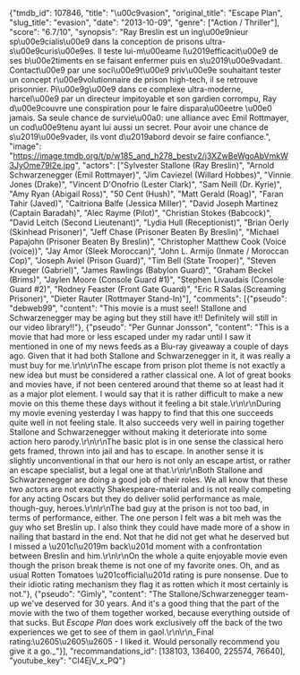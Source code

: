 {"tmdb_id": 107846, "title": "\u00c9vasion", "original_title": "Escape Plan", "slug_title": "evasion", "date": "2013-10-09", "genre": ["Action / Thriller"], "score": "6.7/10", "synopsis": "Ray Breslin est un ing\u00e9nieur sp\u00e9cialis\u00e9 dans la conception de prisons ultra-s\u00e9curis\u00e9es. Il teste lui-m\u00eame l\u2019efficacit\u00e9 de ses b\u00e2timents en se faisant enfermer puis en s\u2019\u00e9vadant. Contact\u00e9 par une soci\u00e9t\u00e9 priv\u00e9e souhaitant tester un concept r\u00e9volutionnaire de prison high-tech, il se retrouve prisonnier. Pi\u00e9g\u00e9 dans ce complexe ultra-moderne, harcel\u00e9 par un directeur impitoyable et son gardien corrompu, Ray d\u00e9couvre une conspiration pour le faire dispara\u00eetre \u00e0 jamais. Sa seule chance de survie\u00a0: une alliance avec Emil Rottmayer, un cod\u00e9tenu ayant lui aussi un secret. Pour avoir une chance de s\u2019\u00e9vader, ils vont d\u2019abord devoir se faire confiance.", "image": "https://image.tmdb.org/t/p/w185_and_h278_bestv2/j3XZwBeWgoAbVmkW3JyOme79I2e.jpg", "actors": ["Sylvester Stallone (Ray Breslin)", "Arnold Schwarzenegger (Emil Rottmayer)", "Jim Caviezel (Willard Hobbes)", "Vinnie Jones (Drake)", "Vincent D'Onofrio (Lester Clark)", "Sam Neill (Dr. Kyrie)", "Amy Ryan (Abigail Ross)", "50 Cent (Hush)", "Matt Gerald (Roag)", "Faran Tahir (Javed)", "Caitriona Balfe (Jessica Miller)", "David Joseph Martinez (Captain Baradah)", "Alec Rayme (Pilot)", "Christian Stokes (Babcock)", "David Leitch (Second Lieutenant)", "Lydia Hull (Receptionist)", "Brian Oerly (Skinhead Prisoner)", "Jeff Chase (Prisoner Beaten By Breslin)", "Michael Papajohn (Prisoner Beaten By Breslin)", "Christopher Matthew Cook (Voice (voice))", "Jay Amor (Sleek Moroccan)", "John L. Armijo (Inmate / Moroccan Cop)", "Joseph Aviel (Prison Guard)", "Tim Bell (State Trooper)", "Steven Krueger (Gabriel)", "James Rawlings (Babylon Guard)", "Graham Beckel (Brims)", "Jaylen Moore (Console Guard #1)", "Stephen Livaudais (Console Guard #2)", "Rodney Feaster (Front Gate Guard)", "Eric R Salas (Screaming Prisoner)", "Dieter Rauter (Rottmayer Stand-In)"], "comments": [{"pseudo": "debweb99", "content": "This movie is a must see!! Stallone and Schwarzenegger may be aging but they still have it!! Definitely will still in our video library!!"}, {"pseudo": "Per Gunnar Jonsson", "content": "This is a movie that had more or less escaped under my radar until I saw it mentioned in one of my news feeds as a Blu-ray giveaway a couple of days ago. Given that it had both Stallone and Schwarzenegger in it, it was really a must buy for me.\r\n\r\nThe escape from prison plot theme is not exactly a new idea but must be considered a rather classical one. A lot of great books and movies have, if not been centered around that theme so at least had it as a major plot element. I would say that it is rather difficult to make a new movie on this theme these days without it feeling a bit stale.\r\n\r\nDuring my movie evening yesterday I was happy to find that this one succeeds quite well in not feeling stale. It also succeeds very well in pairing together Stallone and Schwarzenegger without making it deteriorate into some action hero parody.\r\n\r\nThe basic plot is in one sense the classical hero gets framed, thrown into jail and has to escape. In another sense it is slightly unconventional in that our hero is not only an escape artist, or rather an escape specialist, but a legal one at that.\r\n\r\nBoth Stallone and Schwarzenegger are doing a good job of their roles. We all know that these two actors are not exactly Shakespeare-material and is not really competing for any acting Oscars but they do deliver solid performance as male, though-guy, heroes.\r\n\r\nThe bad guy at the prison is not too bad, in terms of performance, either. The one person I felt was a bit meh was the guy who set Breslin up. I also think they could have made more of a show in nailing that bastard in the end. Not that he did not get what he deserved but I missed a \u201cI\u2019m back\u201d moment with a confrontation between Breslin and him.\r\n\r\nOn the whole a quite enjoyable movie even though the prison break theme is not one of my favorite ones. Oh, and as usual Rotten Tomatoes \u201cofficial\u201d rating is pure nonsense. Due to their idiotic rating mechanism they flag it as rotten which it most certainly is not."}, {"pseudo": "Gimly", "content": "The Stallone/Schwarzenegger team-up we've deserved for 30 years. And it's a good thing that the part of the movie with the two of them together worked, because everything outside of that sucks. But _Escape Plan_ does work exclusively off the back of the two experiences we get to see of them in gaol.\r\n\r\n_Final rating:\u2605\u2605\u2605 - I liked it. Would personally recommend you give it a go._"}], "recommandations_id": [138103, 136400, 225574, 76640], "youtube_key": "CI4EjV_x_PQ"}